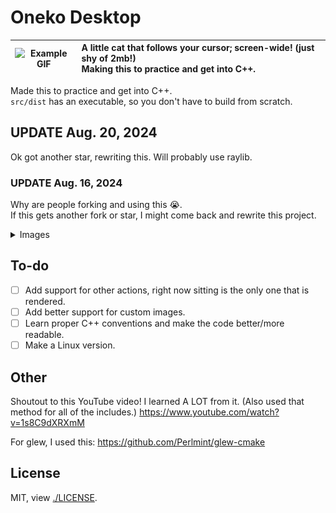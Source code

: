 # Oneko Desktop

| ![Example GIF](./src/images/logo.ico) | A little cat that follows your cursor; screen-wide! (just shy of 2mb!)<br/>Making this to practice and get into C++. |
| :-----------------------------------: | :------------------------------------------------------------------------------------------------------------------- |

Made this to practice and get into C++. \
`src/dist` has an executable, so you don't have to build from scratch.

## UPDATE Aug. 20, 2024
Ok got another star, rewriting this. Will probably use raylib.

### UPDATE Aug. 16, 2024
Why are people forking and using this 😭. \
If this gets another fork or star, I might come back and rewrite this project.

<details style="cursor: pointer;">
    <summary>Images</summary>
    <img src="./docs/example.gif" alt="GIF of the program." />
    <br/>
    <img src="./docs/toast.png" alt="Toast Image" />
    <br/>
    <img src="./docs/system%20tray.png" alt="System Tray" />
    <img src="./docs/system%20tray%20context%20menu.png" alt="System Tray Context Menu" />
</details>

## To-do

- [ ] Add support for other actions, right now sitting is the only one that is rendered.
- [ ] Add better support for custom images.
- [ ] Learn proper C++ conventions and make the code better/more readable.
- [ ] Make a Linux version.

## Other

Shoutout to this YouTube video! I learned A LOT from it. (Also used that method for all of the includes.)
https://www.youtube.com/watch?v=1s8C9dXRXmM 

For glew, I used this:
https://github.com/Perlmint/glew-cmake

## License

MIT, view [./LICENSE](./LICENSE).
